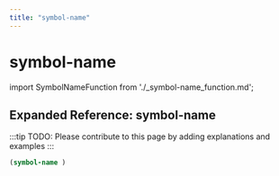 ```yaml
---
title: "symbol-name"
---
```


# symbol-name

import SymbolNameFunction from './_symbol-name_function.md';

<SymbolNameFunction />

## Expanded Reference: symbol-name

:::tip
TODO: Please contribute to this page by adding explanations and examples
:::

```lisp
(symbol-name )
```
